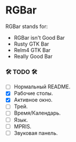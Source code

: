 # RGBar

RGBar stands for:
- RGBar isn't Good Bar
- Rusty GTK Bar
- Relm4 GTK Bar 
- Really Good Bar

[//]: # (TODO)

### **🛠️ TODO 🛠️**
- [ ]  Нормальный README.
- [X]  Рабочие столы.
- [X]  Активное окно.
- [ ]  Трей.
- [ ]  Время/Календарь.
- [ ]  Язык.
- [ ]  MPRIS.
- [ ]  Звуковая панель.
